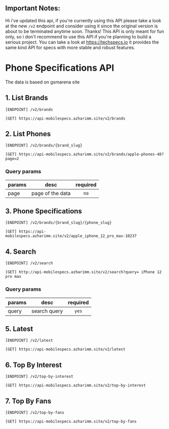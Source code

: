 ## Important Notes:
Hi i've updated this api, if you're currently using this API please take a look at the new `/v2` endpoint and consider using it since the original version is about to be terminated anytime soon. Thanks!
This API is only meant for fun only, so i don't recommend to use this API if you're planning to build a serious project. You can take a look at https://techspecs.io it provides the same kind API for specs with more stable and robust features.

# Phone Specifications API
The data is based on gsmarena site
## 1. List Brands
```
[ENDPOINT] /v2/brands
```
```
[GET] https://api-mobilespecs.azharimm.site/v2/brands
```

## 2. List Phones
```
[ENDPOINT] /v2/brands/{brand_slug}
```
```
[GET] https://api-mobilespecs.azharimm.site/v2/brands/apple-phones-48?page=2
```
### Query params
| params        | desc | required |
| --------------- |:---------:|:---------:|
| page | page of the data | `no` |


## 3. Phone Specifications
```
[ENDPOINT] /v2/brands/{brand_slug}/{phone_slug}
```
```
[GET] https://api-mobilespecs.azharimm.site/v2/apple_iphone_12_pro_max-10237
```

## 4. Search
```
[ENDPOINT] /v2/search
```
```
[GET] http://api-mobilespecs.azharimm.site/v2/search?query= iPhone 12 pro max
```
### Query params
| params        | desc | required |
| --------------- |:---------:|:---------:|
| query | search query | `yes` |

## 5. Latest
```
[ENDPOINT] /v2/latest
```
```
[GET] https://api-mobilespecs.azharimm.site/v2/latest
```

## 6. Top By Interest
```
[ENDPOINT] /v2/top-by-interest
```
```
[GET] https://api-mobilespecs.azharimm.site/v2/top-by-interest
```

## 7. Top By Fans
```
[ENDPOINT] /v2/top-by-fans
```
```
[GET] https://api-mobilespecs.azharimm.site/v2/top-by-fans
```

